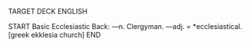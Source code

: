 TARGET DECK
ENGLISH

START
Basic
Ecclesiastic
Back: —n. Clergyman. —adj. = *ecclesiastical. [greek ekklesia church]
END

